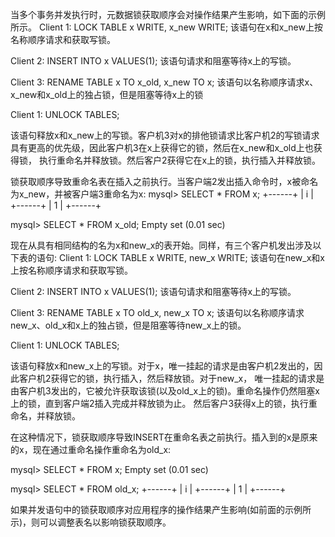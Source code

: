 当多个事务并发执行时，元数据锁获取顺序会对操作结果产生影响，如下面的示例所示。
Client 1:
	LOCK TABLE x WRITE, x_new WRITE;
	该语句在x和x_new上按名称顺序请求和获取写锁。

Client 2:
	INSERT INTO x VALUES(1);
	该语句请求和阻塞等待x上的写锁。
	
Client 3:
	RENAME TABLE x TO x_old, x_new TO x;
	该语句以名称顺序请求x、x_new和x_old上的独占锁，但是阻塞等待x上的锁

Client 1:
	UNLOCK TABLES;

该语句释放x和x_new上的写锁。客户机3对x的排他锁请求比客户机2的写锁请求具有更高的优先级，因此客户机3在x上获得它的锁，然后在x_new和x_old上也获得锁，
执行重命名并释放锁。然后客户2获得它在x上的锁，执行插入并释放锁。


锁获取顺序导致重命名表在插入之前执行。当客户端2发出插入命令时，x被命名为x_new，并被客户端3重命名为x:
mysql> SELECT * FROM x;
	+------+
	| i    |
	+------+
	|    1 |
	+------+

mysql> SELECT * FROM x_old;
Empty set (0.01 sec)

现在从具有相同结构的名为x和new_x的表开始。同样，有三个客户机发出涉及以下表的语句:
Client 1:
	LOCK TABLE x WRITE, new_x WRITE;
	该语句在new_x和x上按名称顺序请求和获取写锁。
	
Client 2:
	INSERT INTO x VALUES(1);
	该语句请求和阻塞等待x上的写锁。
	
Client 3:
	RENAME TABLE x TO old_x, new_x TO x;
	该语句以名称顺序请求new_x、old_x和x上的独占锁，但是阻塞等待new_x上的锁。
	
Client 1:
	UNLOCK TABLES;
	
该语句释放x和new_x上的写锁。对于x，唯一挂起的请求是由客户机2发出的，因此客户机2获得它的锁，执行插入，然后释放锁。对于new_x，
唯一挂起的请求是由客户机3发出的，它被允许获取该锁(以及old_x上的锁)。重命名操作仍然阻塞x上的锁，直到客户端2插入完成并释放锁为止。
然后客户3获得x上的锁，执行重命名，并释放锁。

在这种情况下，锁获取顺序导致INSERT在重命名表之前执行。插入到的x是原来的x，现在通过重命名操作重命名为old_x:

mysql> SELECT * FROM x;
Empty set (0.01 sec)

mysql> SELECT * FROM old_x;
+------+
| i    |
+------+
|    1 |
+------+

如果并发语句中的锁获取顺序对应用程序的操作结果产生影响(如前面的示例所示)，则可以调整表名以影响锁获取顺序。